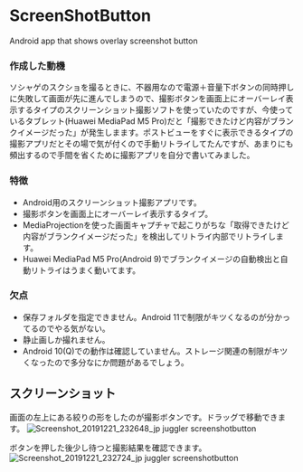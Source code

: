 # ScreenShotButton
Android app that shows overlay screenshot button


### 作成した動機
ソシャゲのスクショを撮るときに、不器用なので電源＋音量下ボタンの同時押しに失敗して画面が先に進んでしまうので、撮影ボタンを画面上にオーバーレイ表示するタイプのスクリーンショット撮影ソフトを使っていたのですが、今使っているタブレット(Huawei MediaPad M5 Pro)だと「撮影できたけど内容がブランクイメージだった」が発生しまます。ポストビューをすぐに表示できるタイプの撮影アプリだとその場で気が付くので手動リトライしてたんですが、あまりにも頻出するので手間を省くために撮影アプリを自分で書いてみました。


### 特徴
- Android用のスクリーンショット撮影アプリです。
- 撮影ボタンを画面上にオーバーレイ表示するタイプ。
- MediaProjectionを使った画面キャプチャで起こりがちな「取得できたけど内容がブランクイメージだった」を検出してリトライ内部でリトライします。
- Huawei MediaPad M5 Pro(Android 9)でブランクイメージの自動検出と自動リトライはうまく動いてます。

### 欠点
- 保存フォルダを指定できません。Android 11で制限がキツくなるのが分かってるのでやる気がない。
- 静止画しか撮れません。
- Android 10(Q)での動作は確認していません。ストレージ関連の制限がキツくなったので多分なにか問題があるでしょう。

## スクリーンショット

画面の左上にある絞りの形をしたのが撮影ボタンです。ドラッグで移動できます。
![Screenshot_20191221_232648_jp juggler screenshotbutton](https://user-images.githubusercontent.com/333944/71309445-08fa7400-244b-11ea-9dba-94005e2dc28b.jpg)

ボタンを押した後少し待つと撮影結果を確認できます。
![Screenshot_20191221_232724_jp juggler screenshotbutton](https://user-images.githubusercontent.com/333944/71309446-0b5cce00-244b-11ea-84c6-180f9b7e562c.jpg)
